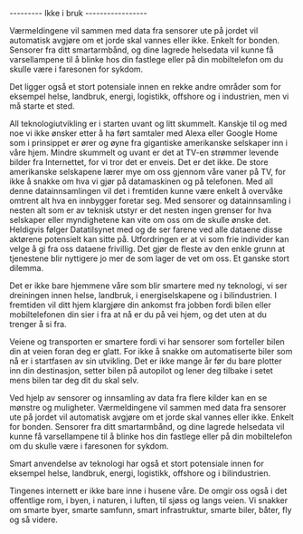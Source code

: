 --------- Ikke i bruk -----------------




Værmeldingene vil sammen med data fra sensorer ute på jordet vil automatisk avgjøre om et jorde skal vannes eller ikke. Enkelt for bonden. Sensorer fra ditt smartarmbånd, og dine lagrede helsedata vil kunne få varsellampene til å blinke hos din fastlege eller på din mobiltelefon om du skulle være i faresonen for sykdom.


 Det ligger også et stort potensiale innen en rekke andre områder som for eksempel helse, landbruk, energi, logistikk, offshore og i industrien, men vi må starte et sted.



All teknologiutvikling er i starten uvant og litt skummelt. Kanskje til og med noe vi ikke ønsker etter å ha ført samtaler med Alexa eller Google Home som i prinsippet er ører og øyne fra gigantiske amerikanske selskaper inn i våre hjem. Mindre skummelt og uvant er det at TV-en strømmer levende bilder fra Internettet, for vi tror det er enveis. Det er det ikke. De store amerikanske selskapene lærer mye om oss gjennom våre vaner på TV, for ikke å snakke om hva vi gjør på datamaskinen og på telefonen. Med all denne datainnsamlingen vil det i fremtiden kunne være enkelt å overvåke omtrent alt hva en innbygger foretar seg. Med sensorer og datainnsamling i nesten alt som er av teknisk utstyr er det nesten ingen grenser for hva selskaper eller myndighetene kan vite om oss om de skulle ønske det. Heldigvis følger Datatilsynet med og de ser farene ved alle dataene disse aktørene potensielt kan sitte på. Utfordringen er at vi som frie individer kan velge å gi fra oss dataene frivillig. Det gjør de fleste av den enkle grunn at tjenestene blir nyttigere jo mer de som lager de vet om oss. Et ganske stort dilemma.


Det er ikke bare hjemmene våre som blir smartere med ny teknologi, vi ser dreiningen innen helse, landbruk, i energiselskapene og i bilindustrien. I fremtiden vil ditt hjem klargjøre din ankomst fra jobben fordi bilen eller mobiltelefonen din sier i fra at nå er du på vei hjem, og det uten at du trenger å si fra.

Veiene og transporten er smartere fordi vi har sensorer som forteller bilen din at veien foran deg er glatt. For ikke å snakke om automatiserte biler som nå er i startfasen av sin utvikling. Det er ikke mange år før du bare plotter inn din destinasjon, setter bilen på autopilot og lener deg tilbake i setet mens bilen tar deg dit du skal selv.

Ved hjelp av sensorer og innsamling av data fra flere kilder kan en se mønstre og muligheter. Værmeldingene vil sammen med data fra sensorer ute på jordet vil automatisk avgjøre om et jorde skal vannes eller ikke. Enkelt for bonden. Sensorer fra ditt smartarmbånd, og dine lagrede helsedata vil kunne få varsellampene til å blinke hos din fastlege eller på din mobiltelefon om du skulle være i faresonen for sykdom.

Smart anvendelse av teknologi har også et stort potensiale innen for eksempel helse, landbruk, energi, logistikk, offshore og i bilindustrien.

Tingenes internett er ikke bare inne i husene våre. De omgir oss også i det offentlige rom, i byen, i naturen, i luften, til sjøss og langs veien. Vi snakker om smarte byer, smarte samfunn, smart infrastruktur, smarte biler, båter, fly og så videre.
